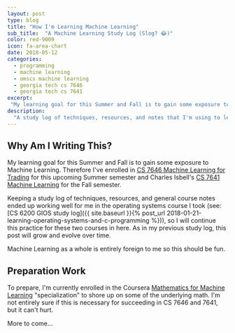 ```yaml
---
layout: post
type: blog
title: "How I'm Learning Machine Learning"
sub_title:  "A Machine Learning Study Log (Slog? 😂)"
color: red-9009
icon: fa-area-chart
date: 2018-05-12
categories:
  - programming
  - machine learning
  - omscs machine learning
  - georgia tech cs 7646
  - georgia tech cs 7641
excerpt:
 "My learning goal for this Summer and Fall is to gain some exposure to Machine Learning. Therefore I've enrolled in CS 7646 Machine Learning for Trading for this upcoming Summer semester and Charles Isbell's CS 7641 Machine Learningfor the Fall. Keeping a study log of techniques, resources, and general course notes ended up working well for me in the CS 6200 GIOS, so I will continue this practice for these two courses in here."
description:
  "A study log of techniques, resources, and notes that I'm using to learn more about the subject of Machine Learning. Some portions may be specific to the Georgia Tech OMSCS courses 'Machine Learning for Trading' and 'Machine Learning', but my goal is for this to remain a bit more general."
---
```


## Why Am I Writing This?

My learning goal for this Summer and Fall is to gain some exposure to Machine Learning. Therefore I've enrolled in [CS 7646 Machine Learning for Trading](https://www.omscs.gatech.edu/cs-7646-machine-learning-trading) for this upcoming Summer semester and Charles Isbell's [CS 7641 Machine Learning](https://www.omscs.gatech.edu/cs-7641-machine-learning) for the Fall semester.

Keeping a study log of techniques, resources, and general course notes ended up working well for me in the operating systems course I took (see: [CS 6200 GIOS study log]({{ site.baseurl }}{% post_url 2018-01-21-learning-operating-systems-and-c-programming %})), so I will continue this practice for these two courses in here. As in my previous study log, this post will grow and evolve over time.

Machine Learning as a whole is entirely foreign to me so this should be fun.

## Preparation Work
To prepare, I'm currently enrolled in the Coursera [Mathematics for Machine Learning](https://www.coursera.org/specializations/mathematics-machine-learning) "specialization" to shore up on some of the underlying math. I'm not entirely sure if this is necessary for succeeding in CS 7646 and 7641, but it can't hurt.

More to come...
